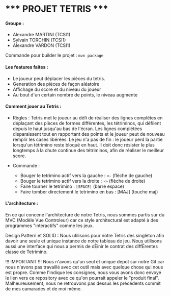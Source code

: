 # *** PROJET TETRIS ***

#### Groupe :
+ Alexandre MARTINI (TCSI1)
+ Sylvain TORCHIN (TCSI1)
+ Alexandre VARDON (TCSI1)

Commande pour builder le projet : ``` mvn package ```

#### Les features faites :
* Le joueur peut déplacer les pièces du tetris.
* Generation des pièces de façon aléatoire
* Affichage du score et du niveau du joueur
* Au bout d'un certain nombre de points, le niveau augmente

#### Comment jouer au Tetris :
* Règles :
Tetris met le joueur au défi de réaliser des lignes complètes en déplaçant des pièces de formes différentes,
les tétriminos, qui défilent depuis le haut jusqu'au bas de l'écran.
Les lignes complétées disparaissent tout en rapportant des points et le joueur peut de nouveau remplir les cases libérées.
Le jeu n'a pas de fin : le joueur perd la partie lorsqu'un tétrimino reste bloqué en haut.
Il doit donc résister le plus longtemps à la chute continue des tétriminos, afin de réaliser le meilleur score.

* Commande :
  + Bouger le tetrimino actif vers la gauche : ```<-``` (flèche de gauche)
  + Bouger le tetrimino actif vers la droite : ```->``` (flèche de droite)
  + Faire tourner le tetrimino : ```[SPACE]``` (barre espace)
  + Faire tomber directement le tetrimino en bas : [MAJ] (touche maj)

#### L'architecture :
En ce qui concene l'architecture de notre Tetris, nous sommes partis sur du MVC (Modèle Vue Controleur) car ce style architectural est adapté à des programmes "interactifs" comme les jeux.

Design Pattern et SOLID :
Nous utilisons pour notre Tetris des singleton afin davoir une seule et unique instance de notre tableau de jeu.
Nous utilisons aussi une interface qui nous a permis de dÈinir le contrat des diffÈrentes classe de Tetrimino.


!!! IMPORTANT !!!
Nous n'avons qu'un seul et unique depot sur notre Git car nous n'avons pas travaillé avec cet outil mais avec quelque chose qui nous est propre.
Comme l'indique les consignes, nous vous avons donc envoyé le lien vers ce repository avec ce qu'on pourrait appeler le "produit final".
Malheureusement, nous ne retrouvons pas dessus les précédents commit de mes camarades et de moi même.
